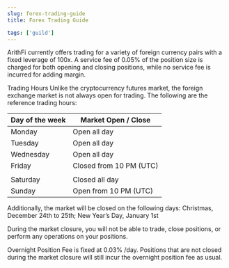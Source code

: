 ```yaml
---
slug: forex-trading-guide
title: Forex Trading Guide

tags: ['guild']
---
```


ArithFi currently offers trading for a variety of foreign currency pairs with a fixed leverage of 100x. A service fee of 0.05% of the position size is charged for both opening and closing positions, while no service fee is incurred for adding margin.

Trading Hours 
Unlike the cryptocurrency futures market, the foreign exchange market is not always open for trading. The following are the reference trading hours:

| Day of the week | Market Open / Close     |
|-----------------|-------------------------|
| Monday          | Open all day            |
| Tuesday         | Open all day            |
| Wednesday       | Open all day            |
| Friday          | Closed from 10 PM (UTC) |
|                 |                         |
| Saturday        | Closed all day          |
| Sunday          | Open from 10 PM (UTC)   |


Additionally, the market will be closed on the following days: 
Christmas, December 24th to 25th; New Year’s Day, January 1st

During the market closure, you will not be able to trade, close positions, or perform any operations on your positions.

Overnight Position Fee is fixed at 0.03% /day. 
Positions that are not closed during the market closure will still incur the overnight position fee as usual.
